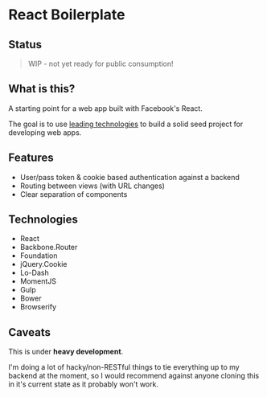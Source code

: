 # React Boilerplate

## Status
> WIP - not yet ready for public consumption!

## What is this?
A starting point for a web app built with Facebook's React.

The goal is to use [leading technologies](#tech) to build a solid seed project for developing web apps.

## Features
- User/pass token & cookie based authentication against a backend
- Routing between views (with URL changes)
- Clear separation of components

## <a name="tech"></a>Technologies
- React
- Backbone.Router
- Foundation
- jQuery.Cookie
- Lo-Dash
- MomentJS
- Gulp
- Bower
- Browserify


## Caveats
This is under **heavy development**.

I'm doing a lot of hacky/non-RESTful things to tie everything up to my backend at the moment, so I would recommend against anyone cloning this in it's current state as it probably won't work.